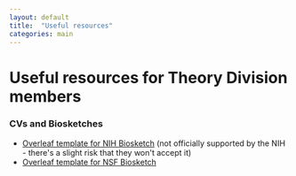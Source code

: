 ```yaml
---
layout: default
title:  "Useful resources"
categories: main
---
```


# Useful resources for Theory Division members

### CVs and Biosketches

- [Overleaf template for NIH Biosketch](https://www.overleaf.com/latex/templates/nih-biosketch-template/mtbcvhcmfpmw) (not officially supported by the NIH - there's a slight risk that they won't accept it)
- [Overleaf template for NSF Biosketch](https://www.overleaf.com/latex/templates/latex-template-for-nsf-style-biographical-sketch/mqrkmftcmwrq)
